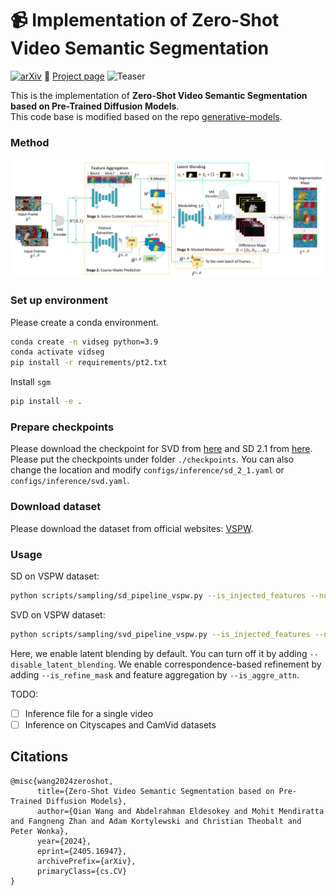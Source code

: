 # :video_camera: Implementation of Zero-Shot Video Semantic Segmentation
[![arXiv](https://img.shields.io/badge/arXiv-<2405.16947>-<COLOR>.svg)](https://arxiv.org/abs/2405.16947)
:rocket: [Project page](https://qianwangx.github.io/VidSeg_diffusion/)
![Teaser](./assets/teaser_vidseg.png)

This is the implementation of **Zero-Shot Video Semantic Segmentation based on Pre-Trained Diffusion Models**.<br> 
This code base is modified based on the repo [generative-models](https://github.com/Stability-AI/generative-models). 

### Method
![Method](./assets/main_workflow_vidseg.png)

### Set up environment
Please create a conda environment.
```bash
conda create -n vidseg python=3.9
conda activate vidseg
pip install -r requirements/pt2.txt
```

Install `sgm`
```bash
pip install -e .
```

### Prepare checkpoints
Please download the checkpoint for SVD from [here](https://huggingface.co/stabilityai/stable-video-diffusion-img2vid) and SD 2.1 from [here](https://huggingface.co/stabilityai/stable-diffusion-2-1). Please put the checkpoints under folder `./checkpoints`. You can also change the location and modify `configs/inference/sd_2_1.yaml` or `configs/inference/svd.yaml`.

### Download dataset
Please download the dataset from official websites: [VSPW](https://github.com/VSPW-dataset/VSPW-dataset-download).

### Usage
SD on VSPW dataset:
```bash
python scripts/sampling/sd_pipeline_vspw.py --is_injected_features --num_masks 20 --feature_folder features_outputs_sd_vspw --is_refine_mask --is_aggre_attn --dataset_path YOUR_VSPW_DATASET_PATH --split_file_path YOUR_VSPW_VAL_SPLIT_FILE_PATH 
```

SVD on VSPW dataset:
```bash
python scripts/sampling/svd_pipeline_vspw.py --is_injected_features --num_masks 20 --feature_folder features_outputs_svd_vspw --is_refine_mask --is_aggre_attn --dataset_path YOUR_VSPW_DATASET_PATH --split_file_path YOUR_VSPW_VAL_SPLIT_FILE_PATH 
```

Here, we enable latent blending by default. You can turn off it by adding `--disable_latent_blending`. We enable correspondence-based refinement by adding `--is_refine_mask` and feature aggregation by `--is_aggre_attn`.

TODO:
- [ ] Inference file for a single video
- [ ] Inference on Cityscapes and CamVid datasets

## Citations
```
@misc{wang2024zeroshot,
      title={Zero-Shot Video Semantic Segmentation based on Pre-Trained Diffusion Models}, 
      author={Qian Wang and Abdelrahman Eldesokey and Mohit Mendiratta and Fangneng Zhan and Adam Kortylewski and Christian Theobalt and Peter Wonka},
      year={2024},
      eprint={2405.16947},
      archivePrefix={arXiv},
      primaryClass={cs.CV}
}
```
